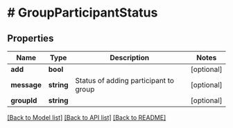 # # GroupParticipantStatus

## Properties

Name | Type | Description | Notes
------------ | ------------- | ------------- | -------------
**add** | **bool** |  | [optional] 
**message** | **string** | Status of adding participant to group | [optional] 
**groupId** | **string** |  | [optional] 

[[Back to Model list]](../../README.md#documentation-for-models) [[Back to API list]](../../README.md#documentation-for-api-endpoints) [[Back to README]](../../README.md)


